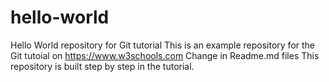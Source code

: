 # hello-world
Hello World repository for Git tutorial
This is an example repository for the Git tutoial on https://www.w3schools.com
Change in Readme.md files
This repository is built step by step in the tutorial.
